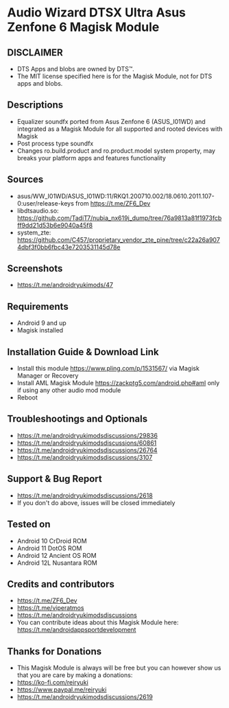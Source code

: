 # Audio Wizard DTSX Ultra Asus Zenfone 6 Magisk Module

## DISCLAIMER
- DTS Apps and blobs are owned by DTS™.
- The MIT license specified here is for the Magisk Module, not for DTS apps and blobs.

## Descriptions
- Equalizer soundfx ported from Asus Zenfone 6 (ASUS_I01WD) and integrated as a Magisk Module for all supported and rooted devices with Magisk
- Post process type soundfx
- Changes ro.build.product and ro.product.model system property, may breaks your platform apps and features functionality

## Sources
- asus/WW_I01WD/ASUS_I01WD:11/RKQ1.200710.002/18.0610.2011.107-0:user/release-keys from https://t.me/ZF6_Dev
- libdtsaudio.so: https://github.com/TadiT7/nubia_nx619j_dump/tree/76a9813a81f1973fcbff9dd21d53b6e9040a45f8
- system_zte: https://github.com/C457/proprietary_vendor_zte_pine/tree/c22a26a9074dbf3f0bb6fbc43e7203531145d78e

## Screenshots
- https://t.me/androidryukimods/47

## Requirements
- Android 9 and up
- Magisk installed

## Installation Guide & Download Link
- Install this module https://www.pling.com/p/1531567/ via Magisk Manager or Recovery
- Install AML Magisk Module https://zackptg5.com/android.php#aml only if using any other audio mod module
- Reboot

## Troubleshootings and Optionals
- https://t.me/androidryukimodsdiscussions/29836
- https://t.me/androidryukimodsdiscussions/60861
- https://t.me/androidryukimodsdiscussions/26764
- https://t.me/androidryukimodsdiscussions/3107

## Support & Bug Report
- https://t.me/androidryukimodsdiscussions/2618
- If you don't do above, issues will be closed immediately

## Tested on
- Android 10 CrDroid ROM
- Android 11 DotOS ROM
- Android 12 Ancient OS ROM
- Android 12L Nusantara ROM

## Credits and contributors
- https://t.me/ZF6_Dev
- https://t.me/viperatmos
- https://t.me/androidryukimodsdiscussions
- You can contribute ideas about this Magisk Module here: https://t.me/androidappsportdevelopment

## Thanks for Donations
- This Magisk Module is always will be free but you can however show us that you are care by making a donations:
- https://ko-fi.com/reiryuki
- https://www.paypal.me/reiryuki
- https://t.me/androidryukimodsdiscussions/2619



